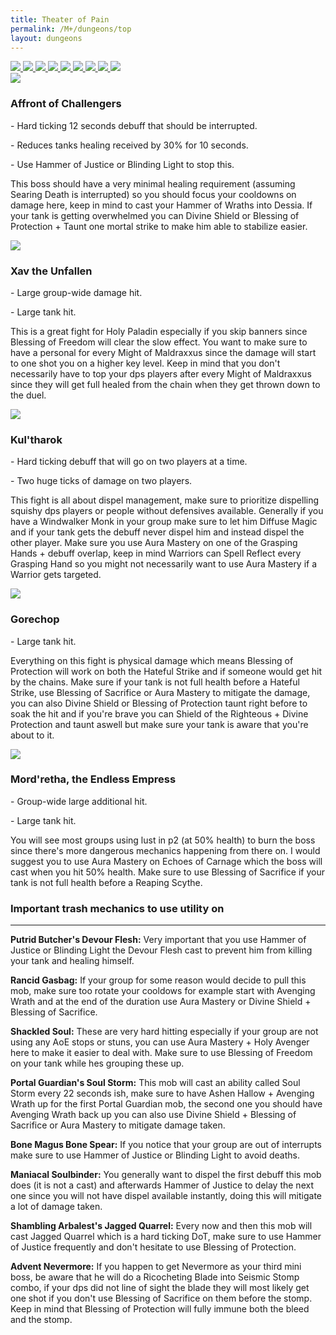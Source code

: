 ```yaml
---
title: Theater of Pain
permalink: /M+/dungeons/top
layout: dungeons
---
```


<div class="dungeons">

<a href="/M+/dungeons/dos">
    <img class="unselected-dungeon" src="/assets/img/dungeons/dos.jpg" />
</a>

<a href="/M+/dungeons/sd">
    <img class="unselected-dungeon" src="/assets/img/dungeons/sd.jpg" />
</a>

<a href="/M+/dungeons/mots">
    <img class="unselected-dungeon" src="/assets/img/dungeons/mots.jpg" />
</a>

<a href="/M+/dungeons/nw">
    <img class="unselected-dungeon" src="/assets/img/dungeons/nw.jpg" />
</a>

<a href="/M+/dungeons/hoa">
    <img class="unselected-dungeon" src="/assets/img/dungeons/hoa.jpg" />
</a>

<a href="/M+/dungeons/top">
    <img class="selected-dungeon" src="/assets/img/dungeons/top.jpg" />
</a>

<a href="/M+/dungeons/pf">
    <img class="unselected-dungeon" src="/assets/img/dungeons/pf.jpg" />
</a>

<a href="/M+/dungeons/soa">
    <img class="unselected-dungeon" src="/assets/img/dungeons/soa.jpg" />
</a>

<a href="/M+/dungeons/tazavesh">
    <img class="unselected-dungeon" src="/assets/img/dungeons/taz.jpg" />
</a>

</div>

<a>
    <img src="/assets/img/dungeons/affront.png" class="dungeon_boss"/>
</a>

### Affront of Challengers

<a class="external" href="https://www.wowhead.com/spell=333292/searing-death" target="_blank" rel="noopener noreferrer" data-wowhead="spell=333292" data-wh-icon-size="small"></a> - Hard ticking 12 seconds debuff that should be interrupted.

<a class="external" href="https://www.wowhead.com/spell=320069/mortal-strike" target="_blank" rel="noopener noreferrer" data-wowhead="spell=320069" data-wh-icon-size="small"></a> - Reduces tanks healing received by 30% for 10 seconds.

<a class="external" href="https://www.wowhead.com/spell=333540/opportunity-strikes" target="_blank" rel="noopener noreferrer" data-wowhead="spell=333540" data-wh-icon-size="small"></a> - Use Hammer of Justice or Blinding Light to stop this.

This boss should have a very minimal healing requirement (assuming Searing Death is interrupted) so you should focus your cooldowns on damage here, keep in mind to cast your Hammer of Wraths into Dessia. If your tank is getting overwhelmed you can Divine Shield or Blessing of Protection + Taunt one mortal strike to make him able to stabilize easier.

<a>
    <img src="/assets/img/dungeons/xav.png" class="dungeon_boss"/>
</a>

### Xav the Unfallen

<a class="external" href="https://www.wowhead.com/spell=320050/might-of-maldraxxus" target="_blank" rel="noopener noreferrer" data-wowhead="spell=320050" data-wh-icon-size="small"></a> - Large group-wide damage hit.

<a class="external" href="https://www.wowhead.com/spell=320644/brutal-combo" target="_blank" rel="noopener noreferrer" data-wowhead="spell=320644" data-wh-icon-size="small"></a> - Large tank hit.

This is a great fight for Holy Paladin especially if you skip banners since Blessing of Freedom will clear the slow effect. You want to make sure to have a personal for every Might of Maldraxxus since the damage will start to one shot you on a higher key level. Keep in mind that you don't necessarily have to top your dps players after every Might of Maldraxxus since they will get full healed from the chain when they get thrown down to the duel.

<a>
    <img src="/assets/img/dungeons/kul-tharok.png" class="dungeon_boss"/>
</a>

### Kul'tharok

<a class="external" href="https://www.wowhead.com/spell=319626/phantasmal-parasite" target="_blank" rel="noopener noreferrer" data-wowhead="spell=319626" data-wh-icon-size="small"></a> - Hard ticking debuff that will go on two players at a time.

<a class="external" href="https://www.wowhead.com/spell=319521/draw-soul" target="_blank" rel="noopener noreferrer" data-wowhead="spell=319521" data-wh-icon-size="small"></a> - Two huge ticks of damage on two players.

This fight is all about dispel management, make sure to prioritize dispelling squishy dps players or people without defensives available. Generally if you have a Windwalker Monk in your group make sure to let him Diffuse Magic and if your tank gets the debuff never dispel him and instead dispel the other player. Make sure you use Aura Mastery on one of the Grasping Hands + debuff overlap, keep in mind Warriors can Spell Reflect every Grasping Hand so you might not necessarily want to use Aura Mastery if a Warrior gets targeted.

<a>
    <img src="/assets/img/dungeons/gorechop.png" class="dungeon_boss"/>
</a>

### Gorechop

<a class="external" href="https://www.wowhead.com/spell=323515/hateful-strike" target="_blank" rel="noopener noreferrer" data-wowhead="spell=323515" data-wh-icon-size="small"></a> - Large tank hit.

Everything on this fight is physical damage which means Blessing of Protection will work on both the Hateful Strike and if someone would get hit by the chains. Make sure if your tank is not full health before a Hateful Strike, use Blessing of Sacrifice or Aura Mastery to mitigate the damage, you can also Divine Shield or Blessing of Protection taunt right before to soak the hit and if you're brave you can Shield of the Righteous + Divine Protection and taunt aswell but make sure your tank is aware that you're about to it.

<a>
    <img src="/assets/img/dungeons/mordretha.png" class="dungeon_boss"/>
</a>

### Mord'retha, the Endless Empress 

<a class="external" href="https://www.wowhead.com/spell=339573/echoes-of-carnage" target="_blank" rel="noopener noreferrer" data-wowhead="spell=339573" data-wh-icon-size="small"></a> - Group-wide large additional hit. 

<a class="external" href="https://www.wowhead.com/spell=324079/reaping-scythe" target="_blank" rel="noopener noreferrer" data-wowhead="spell=324079" data-wh-icon-size="small"></a> - Large tank hit.

You will see most groups using lust in p2 (at 50% health) to burn the boss since there's more dangerous mechanics happening from there on. I would suggest you to use Aura Mastery on Echoes of Carnage which the boss will cast when you hit 50% health. Make sure to use Blessing of Sacrifice if your tank is not full health before a Reaping Scythe.

### Important trash mechanics to use utility on

---
**Putrid Butcher's Devour Flesh:** Very important that you use Hammer of Justice or Blinding Light the Devour Flesh cast to prevent him from killing your tank and healing himself.

**Rancid Gasbag:** If your group for some reason would decide to pull this mob, make sure too rotate your cooldows for example start with Avenging Wrath and at the end of the duration use Aura Mastery or Divine Shield + Blessing of Sacrifice.

**Shackled Soul:** These are very hard hitting especially if your group are not using any AoE stops or stuns, you can use Aura Mastery + Holy Avenger here to make it easier to deal with. Make sure to use Blessing of Freedom on your tank while hes grouping these up.

**Portal Guardian's Soul Storm:** This mob will cast an ability called Soul Storm every 22 seconds ish, make sure to have Ashen Hallow + Avenging Wrath up for the first Portal Guardian mob, the second one you should have Avenging Wrath back up you can also use Divine Shield + Blessing of Sacrifice or Aura Mastery to mitigate damage taken.

**Bone Magus Bone Spear:** If you notice that your group are out of interrupts make sure to use Hammer of Justice or Blinding Light to avoid deaths.

**Maniacal Soulbinder:** You generally want to dispel the first debuff this mob does (it is not a cast) and afterwards Hammer of Justice to delay the next one since you will not have dispel available instantly, doing this will mitigate a lot of damage taken.

**Shambling Arbalest's Jagged Quarrel:** Every now and then this mob will cast Jagged Quarrel which is a hard ticking DoT, make sure to use Hammer of Justice frequently and don't hesitate to use Blessing of Protection.

**Advent Nevermore:** If you happen to get Nevermore as your third mini boss, be aware that he will do a Ricocheting Blade into Seismic Stomp combo, if your dps did not line of sight the blade they will most likely get one shot if you don't use Blessing of Sacrifice on them before the stomp. Keep in mind that Blessing of Protection will fully immune both the bleed and the stomp.
